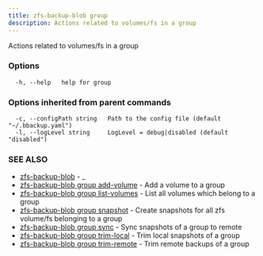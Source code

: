 ```yaml
---
title: zfs-backup-blob group
description: Actions related to volumes/fs in a group
---
```


Actions related to volumes/fs in a group

### Options

```
  -h, --help   help for group
```

### Options inherited from parent commands

```
  -c, --configPath string   Path to the config file (default "~/.bbackup.yaml")
  -l, --logLevel string     LogLevel = debug|disabled (default "disabled")
```

### SEE ALSO

* [zfs-backup-blob](/cli/zfs-backup-blob/)	 - _
* [zfs-backup-blob group add-volume](/cli/zfs-backup-blob_group_add-volume/)	 - Add a volume to a group
* [zfs-backup-blob group list-volumes](/cli/zfs-backup-blob_group_list-volumes/)	 - List all volumes which belong to a group
* [zfs-backup-blob group snapshot](/cli/zfs-backup-blob_group_snapshot/)	 - Create snapshots for all zfs volume/fs belonging to a group
* [zfs-backup-blob group sync](/cli/zfs-backup-blob_group_sync/)	 - Sync snapshots of a group to remote
* [zfs-backup-blob group trim-local](/cli/zfs-backup-blob_group_trim-local/)	 - Trim local snapshots of a group
* [zfs-backup-blob group trim-remote](/cli/zfs-backup-blob_group_trim-remote/)	 - Trim remote backups of a group

